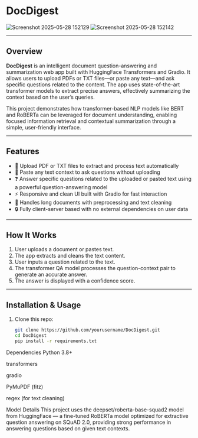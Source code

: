 # DocDigest

![Screenshot 2025-05-28 152129](https://github.com/user-attachments/assets/c3be93af-6839-429a-b2ac-0d3986cd1f55)
![Screenshot 2025-05-28 152142](https://github.com/user-attachments/assets/55f0e416-f73a-487a-a289-a0baaf96bc9a)

---

## Overview

**DocDigest** is an intelligent document question-answering and summarization web app built with HuggingFace Transformers and Gradio. It allows users to upload PDFs or TXT files—or paste any text—and ask specific questions related to the content. The app uses state-of-the-art transformer models to extract precise answers, effectively summarizing the context based on the user’s queries.

This project demonstrates how transformer-based NLP models like BERT and RoBERTa can be leveraged for document understanding, enabling focused information retrieval and contextual summarization through a simple, user-friendly interface.

---

## Features

- 📄 Upload PDF or TXT files to extract and process text automatically  
- 📝 Paste any text context to ask questions without uploading  
- ❓ Answer specific questions related to the uploaded or pasted text using a powerful question-answering model  
- ⚡ Responsive and clean UI built with Gradio for fast interaction  
- 🔧 Handles long documents with preprocessing and text cleaning  
- 🔒 Fully client-server based with no external dependencies on user data

---

## How It Works

1. User uploads a document or pastes text.  
2. The app extracts and cleans the text content.  
3. User inputs a question related to the text.  
4. The transformer QA model processes the question-context pair to generate an accurate answer.  
5. The answer is displayed with a confidence score.

---

## Installation & Usage

1. Clone this repo:  
   ```bash
   git clone https://github.com/yourusername/DocDigest.git
   cd DocDigest
   pip install -r requirements.txt
Dependencies
Python 3.8+

transformers

gradio

PyMuPDF (fitz)

regex (for text cleaning)

Model Details
This project uses the deepset/roberta-base-squad2 model from HuggingFace — a fine-tuned RoBERTa model optimized for extractive question answering on SQuAD 2.0, providing strong performance in answering questions based on given text contexts.
